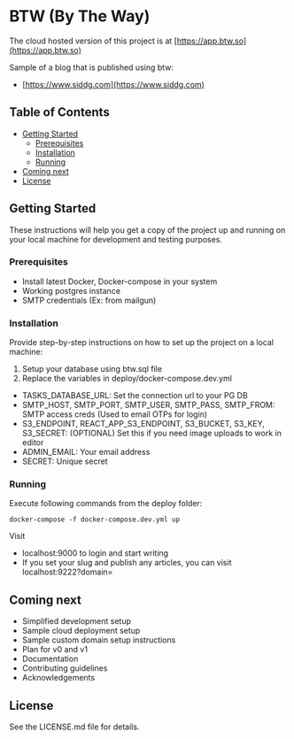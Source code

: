 # BTW (By The Way)

The cloud hosted version of this project is at [https://app.btw.so](https://app.btw.so)

Sample of a blog that is published using btw:

-   [https://www.siddg.com](https://www.siddg.com)

## Table of Contents

-   [Getting Started](#getting-started)
    -   [Prerequisites](#prerequisites)
    -   [Installation](#installation)
    -   [Running](#running)
-   [Coming next](#coming-next)
-   [License](#license)

## Getting Started

These instructions will help you get a copy of the project up and running on your local machine for development and testing purposes.

### Prerequisites

-   Install latest Docker, Docker-compose in your system
-   Working postgres instance
-   SMTP credentials (Ex: from mailgun)

### Installation

Provide step-by-step instructions on how to set up the project on a local machine:

1. Setup your database using btw.sql file
2. Replace the variables in deploy/docker-compose.dev.yml

-   TASKS_DATABASE_URL: Set the connection url to your PG DB
-   SMTP_HOST, SMTP_PORT, SMTP_USER, SMTP_PASS, SMTP_FROM: SMTP access creds (Used to email OTPs for login)
-   S3_ENDPOINT, REACT_APP_S3_ENDPOINT, S3_BUCKET, S3_KEY, S3_SECRET: (OPTIONAL) Set this if you need image uploads to work in editor
-   ADMIN_EMAIL: Your email address
-   SECRET: Unique secret

### Running

Execute following commands from the deploy folder:

`docker-compose -f docker-compose.dev.yml up`

Visit

-   localhost:9000 to login and start writing
-   If you set your slug and publish any articles, you can visit localhost:9222?domain=<slug>

## Coming next

-   Simplified development setup
-   Sample cloud deployment setup
-   Sample custom domain setup instructions
-   Plan for v0 and v1
-   Documentation
-   Contributing guidelines
-   Acknowledgements

## License

See the LICENSE.md file for details.

